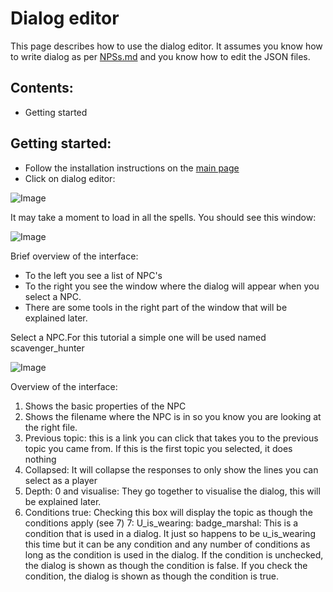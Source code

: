 # Dialog editor

This page describes how to use the dialog editor. It assumes you know how to write dialog as per [NPSs.md](https://github.com/CleverRaven/Cataclysm-DDA/blob/master/doc/NPCs.md) and you know how to edit the JSON files.


## Contents:
- Getting started



## Getting started:

- Follow the installation instructions on the [main page](https://github.com/snipercup/CDDA-Content-Manager)
- Click on dialog editor:

![Image](https://i.imgur.com/LA9kF3J.png?1)


It may take a moment to load in all the spells. You should see this window:

![Image](https://i.imgur.com/YxbfG65.png?1)


Brief overview of the interface:
- To the left you see a list of NPC's
- To the right you see the window where the dialog will appear when you select a NPC. 
- There are some tools in the right part of the window that will be explained later.

Select a NPC.For this tutorial a simple one will be used named scavenger_hunter

![Image](https://i.imgur.com/x8FJxYL.png?1)

Overview of the interface:
1. Shows the basic properties of the NPC
2. Shows the filename where the NPC is in so you know you are looking at the right file.
3. Previous topic: this is a link you can click that takes you to the previous topic you came from. If this is the first topic you selected, it does nothing
4. Collapsed: It will collapse the responses to only show the lines you can select as a player
5. Depth: 0 and visualise: They go together to visualise the dialog, this will be explained later.
6. Conditions true: Checking this box will display the topic as though the conditions apply (see 7)
7: U_is_wearing: badge_marshal: This is a condition that is used in a dialog. It just so happens to be u_is_wearing this time but it can be any condition and any number of conditions as long as the condition is used in the dialog. If the condition is unchecked, the dialog is shown as though the condition is false. If you check the condition, the dialog is shown as though the condition is true.
